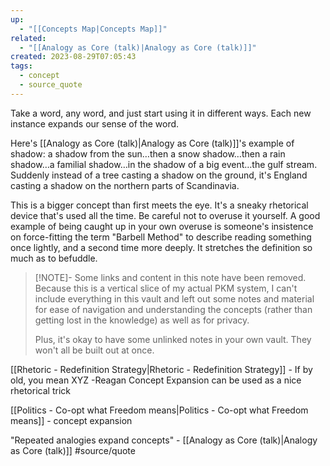 ```yaml
---
up:
  - "[[Concepts Map|Concepts Map]]"
related:
  - "[[Analogy as Core (talk)|Analogy as Core (talk)]]"
created: 2023-08-29T07:05:43
tags:
  - concept
  - source_quote
---
```

Take a word, any word, and just start using it in different ways. Each new instance expands our sense of the word.

Here's [[Analogy as Core (talk)|Analogy as Core (talk)]]'s example of shadow: a shadow from the sun…then a snow shadow…then a rain shadow…a familial shadow…in the shadow of a big event…the gulf stream. Suddenly instead of a tree casting a shadow on the ground, it's England casting a shadow on the northern parts of Scandinavia. 

This is a bigger concept than first meets the eye. It's a sneaky rhetorical device that's used all the time. Be careful not to overuse it yourself. A good example of being caught up in your own overuse is someone's insistence on force-fitting the term "Barbell Method" to describe reading something once lightly, and a second time more deeply. It stretches the definition so much as to befuddle.

> [!NOTE]- Some links and content in this note have been removed.
> Because this is a vertical slice of my actual PKM system, I can't include everything in this vault and left out some notes and material for ease of navigation and understanding the concepts (rather than getting lost in the knowledge) as well as for privacy. 
>  
> Plus, it's okay to have some unlinked notes in your own vault. They won't all be built out at once.

[[Rhetoric - Redefinition Strategy|Rhetoric - Redefinition Strategy]] - If by old, you mean XYZ -Reagan
Concept Expansion can be used as a nice rhetorical trick

[[Politics - Co-opt what Freedom means|Politics - Co-opt what Freedom means]] - concept expansion

"Repeated analogies expand concepts" - [[Analogy as Core (talk)|Analogy as Core (talk)]] #source/quote 
